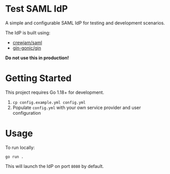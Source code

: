Test SAML IdP
=============

A simple and configurable SAML IdP for testing and development scenarios.

The IdP is built using:

- [crewjam/saml](https://github.com/crewjam/saml)
- [gin-gonic/gin](https://github.com/gin-gonic/gin)

**Do not use this in production!**

# Getting Started

This project requires Go 1.18+ for development.

1. `cp config.example.yml config.yml`
2. Populate `config.yml` with your own service provider and user configuration

# Usage

To run locally:

```shell
go run .
```

This will launch the IdP on port `8080` by default.
